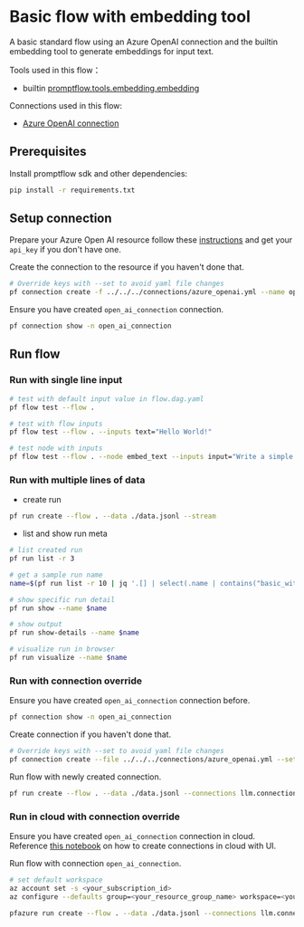 # Basic flow with embedding tool

A basic standard flow using an Azure OpenAI connection and the builtin embedding tool to generate embeddings for input text.

Tools used in this flow：

- builtin [promptflow.tools.embedding.embedding](src\promptflow-tools\promptflow\tools\embedding.py)

Connections used in this flow:

- [Azure OpenAI connection](/examples/connections/azure_openai.yml)

## Prerequisites

Install promptflow sdk and other dependencies:

```bash
pip install -r requirements.txt
```

## Setup connection

Prepare your Azure Open AI resource follow these [instructions](https://learn.microsoft.com/en-us/azure/cognitive-services/openai/how-to/create-resource?pivots=web-portal) and get your `api_key` if you don't have one.

Create the connection to the resource if you haven't done that.

```bash
# Override keys with --set to avoid yaml file changes
pf connection create -f ../../../connections/azure_openai.yml --name open_ai_connection --set api_key=<your_api_key> api_base=<your_api_base>
```

Ensure you have created `open_ai_connection` connection.

```bash
pf connection show -n open_ai_connection
```

## Run flow

### Run with single line input

```bash
# test with default input value in flow.dag.yaml
pf flow test --flow .

# test with flow inputs
pf flow test --flow . --inputs text="Hello World!"

# test node with inputs
pf flow test --flow . --node embed_text --inputs input="Write a simple Hello World! program that displays the greeting message when executed."

```

### Run with multiple lines of data

- create run

```bash
pf run create --flow . --data ./data.jsonl --stream
```

- list and show run meta

```bash
# list created run
pf run list -r 3

# get a sample run name
name=$(pf run list -r 10 | jq '.[] | select(.name | contains("basic_with_embedding_tool")) | .name'| head -n 1 | tr -d '"')

# show specific run detail
pf run show --name $name

# show output
pf run show-details --name $name

# visualize run in browser
pf run visualize --name $name
```

### Run with connection override

Ensure you have created `open_ai_connection` connection before.

```bash
pf connection show -n open_ai_connection
```

Create connection if you haven't done that.

```bash
# Override keys with --set to avoid yaml file changes
pf connection create --file ../../../connections/azure_openai.yml --set api_key=<your_api_key> api_base=<your_api_base>
```

Run flow with newly created connection.

```bash
pf run create --flow . --data ./data.jsonl --connections llm.connection=open_ai_connection --stream
```

### Run in cloud with connection override

Ensure you have created `open_ai_connection` connection in cloud. Reference [this notebook](../../../tutorials/get-started/quickstart-azure.ipynb) on how to create connections in cloud with UI.

Run flow with connection `open_ai_connection`.

```bash
# set default workspace
az account set -s <your_subscription_id>
az configure --defaults group=<your_resource_group_name> workspace=<your_workspace_name>

pfazure run create --flow . --data ./data.jsonl --connections llm.connection=open_ai_connection --stream --runtime demo-mir
```
